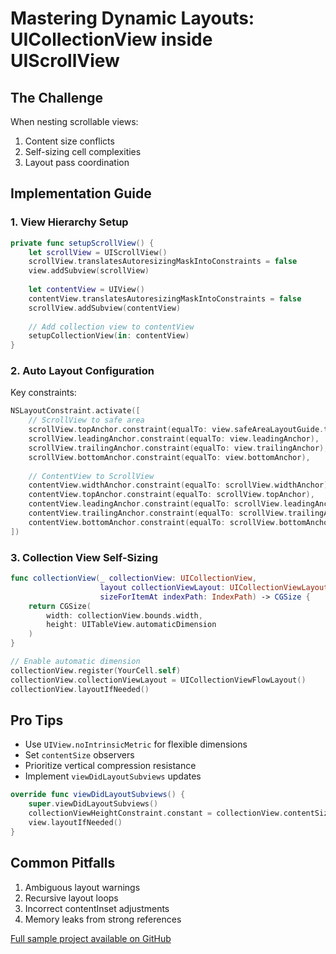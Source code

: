 # Mastering Dynamic Layouts: UICollectionView inside UIScrollView

## The Challenge
When nesting scrollable views:
1. Content size conflicts
2. Self-sizing cell complexities
3. Layout pass coordination

## Implementation Guide

### 1. View Hierarchy Setup
```swift
private func setupScrollView() {
    let scrollView = UIScrollView()
    scrollView.translatesAutoresizingMaskIntoConstraints = false
    view.addSubview(scrollView)
    
    let contentView = UIView()
    contentView.translatesAutoresizingMaskIntoConstraints = false
    scrollView.addSubview(contentView)
    
    // Add collection view to contentView
    setupCollectionView(in: contentView)
}
```

### 2. Auto Layout Configuration
Key constraints:
```swift
NSLayoutConstraint.activate([
    // ScrollView to safe area
    scrollView.topAnchor.constraint(equalTo: view.safeAreaLayoutGuide.topAnchor),
    scrollView.leadingAnchor.constraint(equalTo: view.leadingAnchor),
    scrollView.trailingAnchor.constraint(equalTo: view.trailingAnchor),
    scrollView.bottomAnchor.constraint(equalTo: view.bottomAnchor),
    
    // ContentView to ScrollView
    contentView.widthAnchor.constraint(equalTo: scrollView.widthAnchor),
    contentView.topAnchor.constraint(equalTo: scrollView.topAnchor),
    contentView.leadingAnchor.constraint(equalTo: scrollView.leadingAnchor),
    contentView.trailingAnchor.constraint(equalTo: scrollView.trailingAnchor),
    contentView.bottomAnchor.constraint(equalTo: scrollView.bottomAnchor)
])
```

### 3. Collection View Self-Sizing
```swift
func collectionView(_ collectionView: UICollectionView, 
                    layout collectionViewLayout: UICollectionViewLayout, 
                    sizeForItemAt indexPath: IndexPath) -> CGSize {
    return CGSize(
        width: collectionView.bounds.width, 
        height: UITableView.automaticDimension
    )
}

// Enable automatic dimension
collectionView.register(YourCell.self)
collectionView.collectionViewLayout = UICollectionViewFlowLayout()
collectionView.layoutIfNeeded()
```

## Pro Tips
- Use `UIView.noIntrinsicMetric` for flexible dimensions
- Set `contentSize` observers
- Prioritize vertical compression resistance
- Implement `viewDidLayoutSubviews` updates

```swift
override func viewDidLayoutSubviews() {
    super.viewDidLayoutSubviews()
    collectionViewHeightConstraint.constant = collectionView.contentSize.height
    view.layoutIfNeeded()
}
```

## Common Pitfalls
1. Ambiguous layout warnings
2. Recursive layout loops
3. Incorrect contentInset adjustments
4. Memory leaks from strong references

[Full sample project available on GitHub](https://github.com/example/CollectionViewInScrollView)